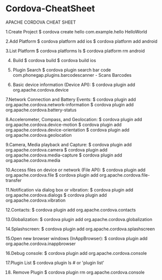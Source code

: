 # Cordova-CheatSheet
 
APACHE CORDOVA CHEAT SHEET


1.Create Project $ cordova create hello com.example.hello HelloWorld 

2.Add Platform $ cordova platform add ios $ cordova platform add android

3.List Platform $ cordova platforms ls $ cordova platform rm android 

4. Build $ cordova build $ cordova build ios

5. Plugin Search $ cordova plugin search bar code com.phonegap.plugins.barcodescanner - Scans Barcodes

6. Basic device information (Device API): $ cordova plugin add org.apache.cordova.device 

7.Network Connection and Battery Events: $ cordova plugin add org.apache.cordova.network-information $ cordova plugin add org.apache.cordova.battery-status

8.Accelerometer, Compass, and Geolocation: $ cordova plugin add org.apache.cordova.device-motion $ cordova plugin add org.apache.cordova.device-orientation $ cordova plugin add org.apache.cordova.geolocation 

9.Camera, Media playback and Capture: $ cordova plugin add org.apache.cordova.camera $ cordova plugin add org.apache.cordova.media-capture $ cordova plugin add org.apache.cordova.media 

10.Access files on device or network (File API): $ cordova plugin add org.apache.cordova.file $ cordova plugin add org.apache.cordova.file-transfer 

11.Notification via dialog box or vibration: $ cordova plugin add org.apache.cordova.dialogs $ cordova plugin add org.apache.cordova.vibration 

12.Contacts: $ cordova plugin add org.apache.cordova.contacts 

13.Globalization: $ cordova plugin add org.apache.cordova.globalization 

14.Splashscreen: $ cordova plugin add org.apache.cordova.splashscreen 

15.Open new browser windows (InAppBrowser): $ cordova plugin add org.apache.cordova.inappbrowser

16.Debug console: $ cordova plugin add org.apache.cordova.console

17.Plugin List $ cordova plugin ls # or 'plugin list' 

18. Remove Plugin $ cordova plugin rm org.apache.cordova.console
